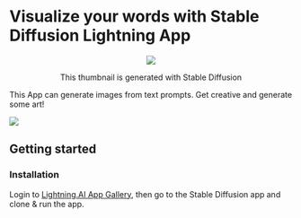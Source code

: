 # Visualize your words with Stable Diffusion Lightning App
<center><img src="https://raw.githubusercontent.com/Lightning-AI/LAI-Stable-Diffusion-App/main/assets/thumbnail.jpg?token=GHSAT0AAAAAABXCKPPFIOJNBYHJ5TAMBE62YYE3RKQ">

This thumbnail is generated with Stable Diffusion
</center>


This App can generate images from text prompts. Get creative and generate some art!


<img src="https://raw.githubusercontent.com/Lightning-AI/LAI-Stable-Diffusion-App/main/assets/demo.png?token=GHSAT0AAAAAABXCKPPEU666CX2ZFNRYNTSIYYE3MWA">


## Getting started

### Installation

Login to [Lightning.AI App Gallery](https://lightning.ai), then go to the Stable Diffusion app and clone & run the app.
